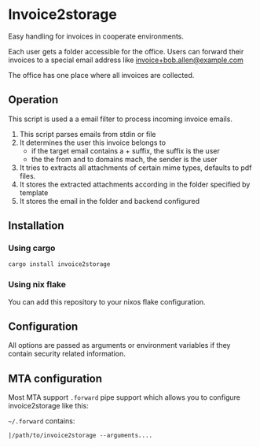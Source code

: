 # Invoice2storage

Easy handling for invoices in cooperate environments.

Each user gets a folder accessible for the office. Users can forward their invoices
to a special email address like invoice+bob.allen@example.com

The office has one place where all invoices are collected.

## Operation

This script is used a a email filter to process incoming invoice emails.

1. This script parses emails from stdin or file
2. It determines the user this invoice belongs to
   - if the target email contains a + suffix, the suffix is the user
   - the the from and to domains mach, the sender is the user
3. It tries to  extracts all attachments of certain mime types, defaults to pdf files.
4. It stores the extracted attachments according in the folder specified by template
5. It stores the email in the folder and backend configured

## Installation

### Using cargo

```bash
cargo install invoice2storage
```

### Using nix flake

You can add this repository to your nixos flake configuration.

## Configuration

All options are passed as arguments or environment variables if they contain
security related information.

## MTA configuration

Most MTA support `.forward` pipe support which allows you to configure invoice2storage like this:

`~/.forward` contains:

```
|/path/to/invoice2storage --arguments....
```
